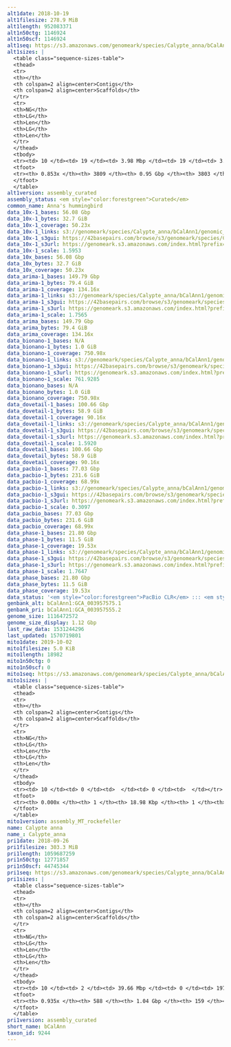 ```yaml
---
alt1date: 2018-10-19
alt1filesize: 278.9 MiB
alt1length: 952083371
alt1n50ctg: 1146924
alt1n50scf: 1146924
alt1seq: https://s3.amazonaws.com/genomeark/species/Calypte_anna/bCalAnn1/assembly_curated/bCalAnn1.alt.cur.20181019.fasta.gz
alt1sizes: |
  <table class="sequence-sizes-table">
  <thead>
  <tr>
  <th></th>
  <th colspan=2 align=center>Contigs</th>
  <th colspan=2 align=center>Scaffolds</th>
  </tr>
  <tr>
  <th>NG</th>
  <th>LG</th>
  <th>Len</th>
  <th>LG</th>
  <th>Len</th>
  </tr>
  </thead>
  <tbody>
  <tr><td> 10 </td><td> 19 </td><td> 3.98 Mbp </td><td> 19 </td><td> 3.98 Mbp </td></tr>  <tr><td> 20 </td><td> 50 </td><td> 3.14 Mbp </td><td> 50 </td><td> 3.14 Mbp </td></tr>  <tr><td> 30 </td><td> 91 </td><td> 2.34 Mbp </td><td> 91 </td><td> 2.34 Mbp </td></tr>  <tr><td> 40 </td><td> 148 </td><td> 1.58 Mbp </td><td> 148 </td><td> 1.58 Mbp </td></tr>  <tr style="background-color:#cccccc;"><td> 50 </td><td> 231 </td><td> 1.15 Mbp </td><td> 231 </td><td> 1.15 Mbp </td></tr>  <tr><td> 60 </td><td> 355 </td><td> 0.73 Mbp </td><td> 355 </td><td> 0.73 Mbp </td></tr>  <tr><td> 70 </td><td> 563 </td><td> 379.11 Kbp </td><td> 563 </td><td> 379.11 Kbp </td></tr>  <tr><td> 80 </td><td> 1273 </td><td> 55.26 Kbp </td><td> 1273 </td><td> 55.32 Kbp </td></tr>  <tr><td> 90 </td><td> 0 </td><td>  </td><td> 0 </td><td>  </td></tr>  <tr><td> 100 </td><td> 0 </td><td>  </td><td> 0 </td><td>  </td></tr>  </tbody>
  <tfoot>
  <tr><th> 0.853x </th><th> 3809 </th><th> 0.95 Gbp </th><th> 3803 </th><th> 0.95 Gbp </th></tr>
  </tfoot>
  </table>
alt1version: assembly_curated
assembly_status: <em style="color:forestgreen">Curated</em>
common_name: Anna's hummingbird
data_10x-1_bases: 56.08 Gbp
data_10x-1_bytes: 32.7 GiB
data_10x-1_coverage: 50.23x
data_10x-1_links: s3://genomeark/species/Calypte_anna/bCalAnn1/genomic_data/10x/<br>
data_10x-1_s3gui: https://42basepairs.com/browse/s3/genomeark/species/Calypte_anna/bCalAnn1/genomic_data/10x/
data_10x-1_s3url: https://genomeark.s3.amazonaws.com/index.html?prefix=species/Calypte_anna/bCalAnn1/genomic_data/10x/
data_10x-1_scale: 1.5953
data_10x_bases: 56.08 Gbp
data_10x_bytes: 32.7 GiB
data_10x_coverage: 50.23x
data_arima-1_bases: 149.79 Gbp
data_arima-1_bytes: 79.4 GiB
data_arima-1_coverage: 134.16x
data_arima-1_links: s3://genomeark/species/Calypte_anna/bCalAnn1/genomic_data/arima/<br>
data_arima-1_s3gui: https://42basepairs.com/browse/s3/genomeark/species/Calypte_anna/bCalAnn1/genomic_data/arima/
data_arima-1_s3url: https://genomeark.s3.amazonaws.com/index.html?prefix=species/Calypte_anna/bCalAnn1/genomic_data/arima/
data_arima-1_scale: 1.7565
data_arima_bases: 149.79 Gbp
data_arima_bytes: 79.4 GiB
data_arima_coverage: 134.16x
data_bionano-1_bases: N/A
data_bionano-1_bytes: 1.0 GiB
data_bionano-1_coverage: 750.98x
data_bionano-1_links: s3://genomeark/species/Calypte_anna/bCalAnn1/genomic_data/bionano/<br>
data_bionano-1_s3gui: https://42basepairs.com/browse/s3/genomeark/species/Calypte_anna/bCalAnn1/genomic_data/bionano/
data_bionano-1_s3url: https://genomeark.s3.amazonaws.com/index.html?prefix=species/Calypte_anna/bCalAnn1/genomic_data/bionano/
data_bionano-1_scale: 761.9285
data_bionano_bases: N/A
data_bionano_bytes: 1.0 GiB
data_bionano_coverage: 750.98x
data_dovetail-1_bases: 100.66 Gbp
data_dovetail-1_bytes: 58.9 GiB
data_dovetail-1_coverage: 90.16x
data_dovetail-1_links: s3://genomeark/species/Calypte_anna/bCalAnn1/genomic_data/dovetail/<br>
data_dovetail-1_s3gui: https://42basepairs.com/browse/s3/genomeark/species/Calypte_anna/bCalAnn1/genomic_data/dovetail/
data_dovetail-1_s3url: https://genomeark.s3.amazonaws.com/index.html?prefix=species/Calypte_anna/bCalAnn1/genomic_data/dovetail/
data_dovetail-1_scale: 1.5920
data_dovetail_bases: 100.66 Gbp
data_dovetail_bytes: 58.9 GiB
data_dovetail_coverage: 90.16x
data_pacbio-1_bases: 77.03 Gbp
data_pacbio-1_bytes: 231.6 GiB
data_pacbio-1_coverage: 68.99x
data_pacbio-1_links: s3://genomeark/species/Calypte_anna/bCalAnn1/genomic_data/pacbio/<br>
data_pacbio-1_s3gui: https://42basepairs.com/browse/s3/genomeark/species/Calypte_anna/bCalAnn1/genomic_data/pacbio/
data_pacbio-1_s3url: https://genomeark.s3.amazonaws.com/index.html?prefix=species/Calypte_anna/bCalAnn1/genomic_data/pacbio/
data_pacbio-1_scale: 0.3097
data_pacbio_bases: 77.03 Gbp
data_pacbio_bytes: 231.6 GiB
data_pacbio_coverage: 68.99x
data_phase-1_bases: 21.80 Gbp
data_phase-1_bytes: 11.5 GiB
data_phase-1_coverage: 19.53x
data_phase-1_links: s3://genomeark/species/Calypte_anna/bCalAnn1/genomic_data/phase/<br>
data_phase-1_s3gui: https://42basepairs.com/browse/s3/genomeark/species/Calypte_anna/bCalAnn1/genomic_data/phase/
data_phase-1_s3url: https://genomeark.s3.amazonaws.com/index.html?prefix=species/Calypte_anna/bCalAnn1/genomic_data/phase/
data_phase-1_scale: 1.7647
data_phase_bases: 21.80 Gbp
data_phase_bytes: 11.5 GiB
data_phase_coverage: 19.53x
data_status: '<em style="color:forestgreen">PacBio CLR</em> ::: <em style="color:forestgreen">10x</em> ::: <em style="color:forestgreen">Arima</em> ::: <em style="color:forestgreen">Dovetail</em> ::: <em style="color:forestgreen">Phase</em>'
genbank_alt: bCalAnn1:GCA_003957575.1
genbank_pri: bCalAnn1:GCA_003957555.2
genome_size: 1116472572
genome_size_display: 1.12 Gbp
last_raw_data: 1531244296
last_updated: 1570719801
mito1date: 2019-10-02
mito1filesize: 5.0 KiB
mito1length: 18982
mito1n50ctg: 0
mito1n50scf: 0
mito1seq: https://s3.amazonaws.com/genomeark/species/Calypte_anna/bCalAnn1/assembly_MT_rockefeller/bCalAnn1.MT.20191002.fasta.gz
mito1sizes: |
  <table class="sequence-sizes-table">
  <thead>
  <tr>
  <th></th>
  <th colspan=2 align=center>Contigs</th>
  <th colspan=2 align=center>Scaffolds</th>
  </tr>
  <tr>
  <th>NG</th>
  <th>LG</th>
  <th>Len</th>
  <th>LG</th>
  <th>Len</th>
  </tr>
  </thead>
  <tbody>
  <tr><td> 10 </td><td> 0 </td><td>  </td><td> 0 </td><td>  </td></tr>  <tr><td> 20 </td><td> 0 </td><td>  </td><td> 0 </td><td>  </td></tr>  <tr><td> 30 </td><td> 0 </td><td>  </td><td> 0 </td><td>  </td></tr>  <tr><td> 40 </td><td> 0 </td><td>  </td><td> 0 </td><td>  </td></tr>  <tr style="background-color:#cccccc;"><td> 50 </td><td> 0 </td><td style="background-color:#ff8888;">  </td><td> 0 </td><td style="background-color:#ff8888;">  </td></tr>  <tr><td> 60 </td><td> 0 </td><td>  </td><td> 0 </td><td>  </td></tr>  <tr><td> 70 </td><td> 0 </td><td>  </td><td> 0 </td><td>  </td></tr>  <tr><td> 80 </td><td> 0 </td><td>  </td><td> 0 </td><td>  </td></tr>  <tr><td> 90 </td><td> 0 </td><td>  </td><td> 0 </td><td>  </td></tr>  <tr><td> 100 </td><td> 0 </td><td>  </td><td> 0 </td><td>  </td></tr>  </tbody>
  <tfoot>
  <tr><th> 0.000x </th><th> 1 </th><th> 18.98 Kbp </th><th> 1 </th><th> 18.98 Kbp </th></tr>
  </tfoot>
  </table>
mito1version: assembly_MT_rockefeller
name: Calypte anna
name_: Calypte_anna
pri1date: 2018-09-26
pri1filesize: 303.3 MiB
pri1length: 1059687259
pri1n50ctg: 12771857
pri1n50scf: 44745344
pri1seq: https://s3.amazonaws.com/genomeark/species/Calypte_anna/bCalAnn1/assembly_curated/bCalAnn1.pri.cur.20180926.fasta.gz
pri1sizes: |
  <table class="sequence-sizes-table">
  <thead>
  <tr>
  <th></th>
  <th colspan=2 align=center>Contigs</th>
  <th colspan=2 align=center>Scaffolds</th>
  </tr>
  <tr>
  <th>NG</th>
  <th>LG</th>
  <th>Len</th>
  <th>LG</th>
  <th>Len</th>
  </tr>
  </thead>
  <tbody>
  <tr><td> 10 </td><td> 2 </td><td> 39.66 Mbp </td><td> 0 </td><td> 197.55 Mbp </td></tr>  <tr><td> 20 </td><td> 5 </td><td> 30.11 Mbp </td><td> 1 </td><td> 151.34 Mbp </td></tr>  <tr><td> 30 </td><td> 9 </td><td> 22.66 Mbp </td><td> 1 </td><td> 151.34 Mbp </td></tr>  <tr><td> 40 </td><td> 15 </td><td> 16.29 Mbp </td><td> 2 </td><td> 114.81 Mbp </td></tr>  <tr style="background-color:#cccccc;"><td> 50 </td><td> 23 </td><td style="background-color:#88ff88;"> 12.77 Mbp </td><td> 4 </td><td style="background-color:#88ff88;"> 44.75 Mbp </td></tr>  <tr><td> 60 </td><td> 32 </td><td> 9.35 Mbp </td><td> 7 </td><td> 35.40 Mbp </td></tr>  <tr><td> 70 </td><td> 50 </td><td> 4.55 Mbp </td><td> 10 </td><td> 25.69 Mbp </td></tr>  <tr><td> 80 </td><td> 91 </td><td> 1.88 Mbp </td><td> 16 </td><td> 17.70 Mbp </td></tr>  <tr><td> 90 </td><td> 224 </td><td> 359.07 Kbp </td><td> 24 </td><td> 7.71 Mbp </td></tr>  <tr><td> 100 </td><td> 0 </td><td>  </td><td> 0 </td><td>  </td></tr>  </tbody>
  <tfoot>
  <tr><th> 0.935x </th><th> 588 </th><th> 1.04 Gbp </th><th> 159 </th><th> 1.06 Gbp </th></tr>
  </tfoot>
  </table>
pri1version: assembly_curated
short_name: bCalAnn
taxon_id: 9244
---
```

